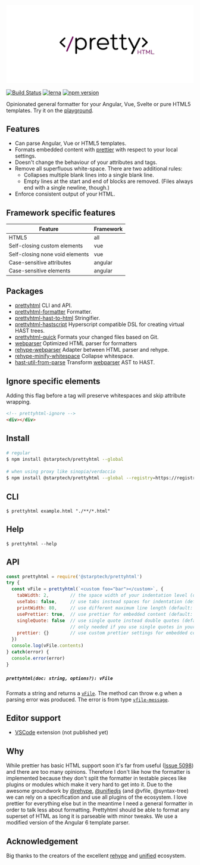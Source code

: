 ![Prettyhtml Banner](/logo.png)

[![Build Status](https://dev.azure.com/prettyhtml/Prettyhtml/_apis/build/status/Prettyhtml.prettyhtml)](https://dev.azure.com/prettyhtml/Prettyhtml/_build/latest?definitionId=1)
[![lerna](https://img.shields.io/badge/maintained%20with-lerna-cc00ff.svg)](https://lernajs.io/)
[![npm version](https://badge.fury.io/js/%40starptech%2Fprettyhtml.svg)](https://badge.fury.io/js/%40starptech%2Fprettyhtml)

Opinionated general formatter for your Angular, Vue, Svelte or pure HTML5 templates. Try it on the [playground](https://prettyhtml.netlify.com/).

## Features

* Can parse Angular, Vue or HTML5 templates.
* Formats embedded content with [prettier](https://github.com/prettier/prettier) with respect to your local settings.
* Doesn't change the behaviour of your attributes and tags.
* Remove all superfluous white-space. There are two additional rules:
  * Collapses multiple blank lines into a single blank line.
  * Empty lines at the start and end of blocks are removed. (Files always end with a single newline, though.)
* Enforce consistent output of your HTML.

## Framework specific features

| Feature                         | Framework |
|---------------------------------|-----------|
| HTML5                           | all       |
| Self-closing custom elements    | vue       |
| Self-closing none void elements | vue       |
| Case-sensitive attributes       | angular   |
| Case-sensitive elements         | angular   |

## Packages

- [prettyhtml](/packages/prettyhtml) CLI and API.
- [prettyhtml-formatter](/packages/prettyhtml-formatter) Formatter.
- [prettyhtml-hast-to-html](/packages/prettyhtml-hast-to-html) Stringifier.
- [prettyhtml-hastscript](/packages/prettyhtml-hastscript) Hyperscript compatible DSL for creating virtual HAST trees.
- [prettyhtml-quick](/packages/prettyhtml-quick) Formats your changed files based on Git.
- [webparser](/packages/webparser) Optimized HTML parser for formatters
- [rehype-webparser](/packages/rehype-webparser) Adapter between HTML parser and rehype.
- [rehype-minify-whitespace](/packages/rehype-minify-whitespace) Collapse whitespace.
- [hast-util-from-parse](/packages/hast-util-from-webparser) Transform [webparser](/packages/webparser) AST to HAST.

## Ignore specific elements

Adding this flag before a tag will preserve whitespaces and skip attribute wrapping.
```html
<!-- prettyhtml-ignore -->
<div></div>
```

## Install

```bash
# regular
$ npm install @starptech/prettyhtml --global

# when using proxy like sinopia/verdaccio
$ npm install @starptech/prettyhtml --global --registry=https://registry.npmjs.org/
```

## CLI

```
$ prettyhtml example.html "./**/*.html"
```

## Help

```
$ prettyhtml --help
```

## API

```js
const prettyhtml = require('@starptech/prettyhtml')
try {
  const vFile = prettyhtml(`<custom foo="bar"></custom>`, {
    tabWidth: 2,        // the space width of your indentation level (default: 2)
    useTabs: false,     // use tabs instead spaces for indentation (default: false)
    printWidth: 80,     // use different maximum line length (default: 80)
    usePrettier: true,  // use prettier for embedded content (default: true)
    singleQuote: false  // use single quote instead double quotes (default: `"`)
                        // only needed if you use single quotes in your templates
    prettier: {}        // use custom prettier settings for embedded content
  })
  console.log(vFile.contents)
} catch(error) {
  console.error(error)
}
```

##### `prettyhtml(doc: string, options?): vFile`

Formats a string and returns a [`vFile`](https://github.com/vfile/vfile). The method can throw e.g when a parsing error was produced. The error is from type [`vfile-message`](https://github.com/vfile/vfile-message).

## Editor support

* [VSCode](https://github.com/StarpTech/prettyhtml-vscode) extension (not published yet)

## Why

While prettier has basic HTML support soon it's far from useful ([Issue 5098](https://github.com/prettier/prettier/issues/5098)) and there are too many opinions. Therefore I don't like how the formatter is implemented because they don't split the formatter in testable pieces like plugins or modules which make it very hard to get into it. Due to the awesome groundwork by [@rehype](https://github.com/rehypejs), [@unifiedjs](https://github.com/unifiedjs) (and @vfile, @syntax-tree) we can rely on a specification and use all plugins of the ecosystem. I love prettier for everything else but in the meantime I need a general formatter in order to talk less about formatting. Prettyhtml should be able to format any superset of HTML as long it is parseable with minor tweaks. We use a modified version of the Angular 6 template parser.

## Acknowledgement

Big thanks to the creators of the excellent [rehype](https://github.com/rehypejs/rehype) and [unified](https://github.com/unifiedjs/unified) ecosystem.
